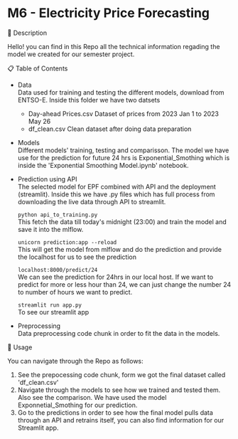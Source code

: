 # M6 - Electricity Price Forecasting

🚀 Description

Hello! you can find in this Repo all the technical information regading the model we created for our semester project.


📋 Table of Contents

- Data
<br> Data used for training and testing the different models, download from ENTSO-E. Inside this folder we have two datsets 
  - Day-ahead Prices.csv
     Dataset of prices from 2023 Jan 1 to 2023 May 26
  - df_clean.csv 
    Clean dataset after doing data preparation
    
- Models
<br>Different models' training, testing and comparisson. The model we have use for the prediction for future 24 hrs is Exponential_Smothing which is inside the 'Exponential Smoothing Model.ipynb' notebook. 

- Prediction using API
 <br> The selected model for EPF combined with API and the deployment (streamlit). Inside this we have .py files which has full process from downloading the live data through API to streamlit.
    
    `python api_to_training.py`
   <br> This fetch the data till today's midnight (23:00) and train the model and save it into the mlflow.
   
    `unicorn prediction:app --reload`
   <br> This will get the model from mlflow and do the prediction and provide the localhost for us to see the prediction
   
    `localhost:8000/predict/24`
  <br> We can see the prediction for 24hrs in our local host. If we want to predict for more or less hour than 24, we can just change the number 24 to number of hours we want to predict. 
  
    `streamlit run app.py`
  <br> To see our streamlit app
  
  
- Preprocessing
 <br> Data preprocessing code chunk in order to fit the data in the models. 

🔧 Usage

You can navigate through the Repo as follows:

  1. See the prepocessing code chunk, form we got the final dataset called 'df_clean.csv'
  2. Navigate through the models to see how we trained and tested them. Also see the comparison. We have used the model Exponnetial_Smothing for our prediction. 
  3. Go to the predictions in order to see how the final model pulls data through an API and retrains itself, you can also find information for our Streamlit app.
  
